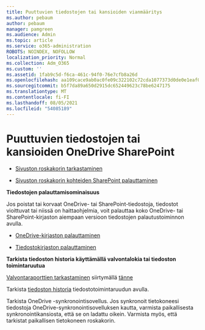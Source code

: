 ```yaml
---
title: Puuttuvien tiedostojen tai kansioiden vianmääritys
ms.author: pebaum
author: pebaum
manager: pamgreen
ms.audience: Admin
ms.topic: article
ms.service: o365-administration
ROBOTS: NOINDEX, NOFOLLOW
localization_priority: Normal
ms.collection: Adm_O365
ms.custom: ''
ms.assetid: 1fab9c5d-f6ca-461c-94f0-76e7cfb8a26d
ms.openlocfilehash: aa109cace9ab0ac0fe09c322102c72cda1077373d0de0e1eaf0394ebf11a56e5
ms.sourcegitcommit: b5f7da89a650d2915dc652449623c78be6247175
ms.translationtype: MT
ms.contentlocale: fi-FI
ms.lasthandoff: 08/05/2021
ms.locfileid: "54085189"
---
```

# <a name="troubleshooting-missing-files-or-folders-in-onedrive-or-sharepoint"></a>Puuttuvien tiedostojen tai kansioiden OneDrive SharePoint

- [Sivuston roskakorin tarkastaminen](https://support.microsoft.com/office/restore-items-in-the-recycle-bin-that-were-deleted-from-sharepoint-or-teams-6df466b6-55f2-4898-8d6e-c0dff851a0be)

- [Sivuston roskakorin kohteiden SharePoint palauttaminen](https://support.office.com/article/Restore-deleted-files-or-folders-in-OneDrive-949ada80-0026-4db3-a953-c99083e6a84f)



**Tiedostojen palauttamisominaisuus**

Jos poistat tai korvaat OneDrive- tai SharePoint-tiedostoja, tiedostot vioittuvat tai niissä on haittaohjelmia, voit palauttaa koko OneDrive- tai SharePoint-kirjaston aiempaan versioon tiedostojen palautustoiminnon avulla.

- [OneDrive-kirjaston palauttaminen](https://support.office.com/article/restore-your-onedrive-fa231298-759d-41cf-bcd0-25ac53eb8a15)

- [Tiedostokirjaston palauttaminen](https://support.office.com/article/restore-a-document-library-317791c3-8bd0-4dfd-8254-3ca90883d39a)

**Tarkista tiedoston historia käyttämällä valvontalokia tai tiedoston toimintaruutua**

[Valvontaraporttien tarkastaminen](https://docs.microsoft.com/microsoft-365/compliance/search-the-audit-log-in-security-and-compliance) </a> siirtymällä [tänne](https://protection.office.com/#/unifiedauditlog)

Tarkista [tiedoston historia](https://support.office.com/article/File-activity-in-a-document-library-6105ecda-1dd0-4f6f-9542-102bf5c0ffe0) tiedostotoimintaruudun avulla.

Tarkista OneDrive -synkronointisovellus.  Jos synkronoit tietokoneesi tiedostoja OneDrive-synkronointisovelluksen kautta, varmista paikallisesta synkronointikansiosta, että se on ladattu oikein. Varmista myös, että tarkistat paikallisen tietokoneen roskakorin.



